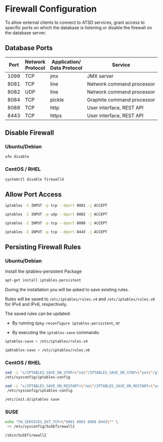 # Firewall Configuration

To allow external clients to connect to ATSD services, grant access to specific ports on which the database is listening or disable the firewall on the database server.

## Database Ports

Port | Network<br> Protocol | Application/<br>Data Protocol | Service
---|---|---|---
1099 | TCP | jmx | JMX server
8081 | TCP | line | Network command processor
8082 | UDP | line | Network command processor
8084 | TCP | pickle | Graphite command processor
8088 | TCP | http | User interface, REST API
8443 | TCP | https | User interface, REST API

## Disable Firewall

### Ubuntu/Debian

```bash
ufw disable
```

### CentOS / RHEL

```bash
systemctl disable firewalld
```

## Allow Port Access

```sh
iptables -I INPUT -p tcp --dport 8081 -j ACCEPT
```

```sh
iptables -I INPUT -p udp --dport 8082 -j ACCEPT
```

```sh
iptables -I INPUT -p tcp --dport 8088 -j ACCEPT
```

```sh
iptables -I INPUT -p tcp --dport 8443 -j ACCEPT
```

## Persisting Firewall Rules

### Ubuntu/Debian

Install the iptables-persistent Package

```sh
apt-get install iptables-persistent
```

During the installation you will be asked to save existing rules.

Rules will be saved to `/etc/iptables/rules.v4` and `/etc/iptables/rules.v6` for IPv4 and IPv6, respectively.

The saved rules can be updated:

* By running `dpkg-reconfigure iptables-persistent`, or

* By executing the `iptables-save` commands:

```sh
iptables-save > /etc/iptables/rules.v4
```

```sh
ip6tables-save > /etc/iptables/rules.v6
```

### CentOS / RHEL

```sh
sed -i "s/IPTABLES_SAVE_ON_STOP=\"no\"/IPTABLES_SAVE_ON_STOP=\"yes\"/g" \
/etc/sysconfig/iptables-config
```

```sh
sed -i "s/IPTABLES_SAVE_ON_RESTART=\"no\"/IPTABLES_SAVE_ON_RESTART=\"yes\"/g" \
 /etc/sysconfig/iptables-config
```

```sh
/etc/init.d/iptables save
```

### SUSE

```sh
echo "FW_SERVICES_EXT_TCP=\"8081 8082 8088 8443\"" \
 >> /etc/sysconfig/SuSEfirewall2
```

```sh
/sbin/SuSEfirewall2
```
